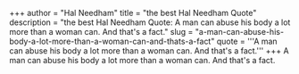 +++
author = "Hal Needham"
title = "the best Hal Needham Quote"
description = "the best Hal Needham Quote: A man can abuse his body a lot more than a woman can. And that's a fact."
slug = "a-man-can-abuse-his-body-a-lot-more-than-a-woman-can-and-thats-a-fact"
quote = '''A man can abuse his body a lot more than a woman can. And that's a fact.'''
+++
A man can abuse his body a lot more than a woman can. And that's a fact.
